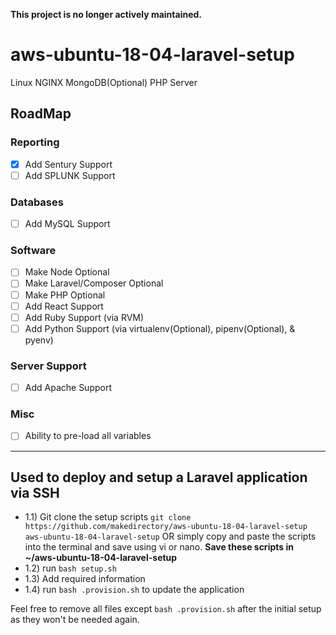 **This project is no longer actively maintained.**

# aws-ubuntu-18-04-laravel-setup

Linux NGINX MongoDB(Optional) PHP Server

##  RoadMap

### Reporting
- [x] Add Sentury Support
- [ ] Add SPLUNK Support

### Databases
- [ ] Add MySQL Support

### Software
- [ ] Make Node Optional
- [ ] Make Laravel/Composer Optional
- [ ] Make PHP Optional
- [ ] Add React Support
- [ ] Add Ruby Support (via RVM)
- [ ] Add Python Support (via virtualenv(Optional), pipenv(Optional), & pyenv)

### Server Support
- [ ] Add Apache Support

### Misc
- [ ] Ability to pre-load all variables

---

## Used to deploy and setup a Laravel application via SSH
- 1.1) Git clone the setup scripts `git clone https://github.com/makedirectory/aws-ubuntu-18-04-laravel-setup aws-ubuntu-18-04-laravel-setup` OR simply copy and paste the scripts into the terminal and save using vi or nano.
**Save these scripts in ~/aws-ubuntu-18-04-laravel-setup**
- 1.2) run `bash setup.sh`
- 1.3) Add required information
- 1.4) run `bash .provision.sh` to update the application

Feel free to remove all files except `bash .provision.sh` after the initial setup as they won't be needed again.
